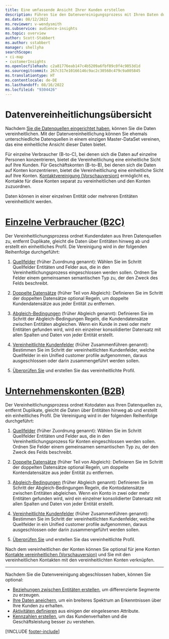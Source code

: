 ```yaml
---
title: Eine umfassende Ansicht Ihrer Kunden erstellen
description: Führen Sie den Datenvereinigungsprozess mit Ihren Daten durch, um einen einzigen Master DataSet von Konten- oder Kundenprofilen zu erstellen.
ms.date: 08/12/2022
ms.reviewer: v-wendysmith
ms.subservice: audience-insights
ms.topic: overview
author: Scott-Stabbert
ms.author: sstabbert
manager: shellyha
searchScope:
- ci-map
- customerInsights
ms.openlocfilehash: c2a81776eab147c4b5209a6fbf89c0f4c9853d1d
ms.sourcegitcommit: 267c317e10166146c9ac2c30560c479c9a005845
ms.translationtype: HT
ms.contentlocale: de-DE
ms.lasthandoff: 08/16/2022
ms.locfileid: "9304426"
---
```

# <a name="data-unification-overview"></a>Datenvereinheitlichungsübersicht

Nachdem [Sie die Datenquellen eingerichtet haben](data-sources.md), können Sie die Daten vereinheitlichen. Mit der Datenvereinheitlichung können Sie ehemals unterschiedliche Datenquellen in einem einzigen Master-DataSet vereinen, das eine einheitliche Ansicht dieser Daten bietet.

Für einzelne Verbraucher (B-to-C), bei denen sich die Daten auf einzelne Personen konzentrieren, bietet die Vereinheitlichung eine einheitliche Sicht auf Ihre Kunden. Für Geschäftskonten (B-to-B), bei denen sich die Daten auf Konten konzentrieren, bietet die Vereinheitlichung eine einheitliche Sicht auf Ihre Konten. [Kontaktvereinigung (Vorschauversion)](data-unification-contacts.md) ermöglicht es, Kontakte für diese Konten separat zu vereinheitlichen und den Konten zuzuordnen.

Daten können in einer einzelnen Entität oder mehreren Entitäten vereinheitlicht werden.

# <a name="individual-consumers-b-to-c"></a>[Einzelne Verbraucher (B2C)](#tab/b2c)

Der Vereinheitlichungsprozess ordnet Kundendaten aus Ihren Datenquellen zu, entfernt Duplikate, gleicht die Daten über Entitäten hinweg ab und erstellt ein einheitliches Profil. Die Vereinigung wird in der folgenden Reihenfolge durchgeführt:

1. [Quellfelder](map-entities.md) (früher Zuordnung genannt): Wählen Sie im Schritt Quellfelder Entitäten und Felder aus, die in den Vereinheitlichungsprozess eingeschlossen werden sollen. Ordnen Sie Felder einem gemeinsamen semantischen Typ zu, der den Zweck des Felds beschreibt.

1. [Doppelte Datensätze](remove-duplicates.md) (früher Teil von Abgleich): Definieren Sie im Schritt der doppelten Datensätze optional Regeln, um doppelte Kundendatensätze aus jeder Entität zu entfernen.

1. [Abgleich-Bedingungen](match-entities.md) (früher Abgleich genannt): Definieren Sie im Schritt der Abgleich-Bedingungen Regeln, die Kundendatensätze zwischen Entitäten abgleichen. Wenn ein Kunde in zwei oder mehr Entitäten gefunden wird, wird ein einzelner konsolidierter Datensatz mit allen Spalten und Daten von jeder Entität erstellt.

1. [Vereinheitlichte Kundenfelder](merge-entities.md) (früher Zusammenführen genannt): Bestimmen Sie im Schritt der vereinheitlichten Kundenfelder, welche Quellfelder in ein Unified customer profile aufgenommen, daraus ausgeschlossen oder darin zusammengeführt werden sollen.  

1. [Überprüfen Sie](review-unification.md) und erstellen Sie das vereinheitlichte Profil.

# <a name="business-accounts-b-to-b"></a>[Unternehmenskonten (B2B)](#tab/b2b)

Der Vereinheitlichungsprozess ordnet Kotodaten aus Ihren Datenquellen zu, entfernt Duplikate, gleicht die Daten über Entitäten hinweg ab und erstellt ein einheitliches Profil. Die Vereinigung wird in der folgenden Reihenfolge durchgeführt:

1. [Quellfelder](map-entities.md) (früher Zuordnung genannt): Wählen Sie im Schritt Quellfelder Entitäten und Felder aus, die in den Vereinheitlichungsprozess für Konten eingeschlossen werden sollen. Ordnen Sie Felder einem gemeinsamen semantischen Typ zu, der den Zweck des Felds beschreibt.

1. [Doppelte Datensätze](remove-duplicates.md) (früher Teil von Abgleich): Definieren Sie im Schritt der doppelten Datensätze optional Regeln, um doppelte Kontendatensätze aus jeder Entität zu entfernen.

1. [Abgleich-Bedingungen](match-entities.md) (früher Abgleich genannt): Definieren Sie im Schritt der Abgleich-Bedingungen Regeln, die Kontodatensätze zwischen Entitäten abgleichen. Wenn ein Konto in zwei oder mehr Entitäten gefunden wird, wird ein einzelner konsolidierter Datensatz mit allen Spalten und Daten von jeder Entität erstellt.

1. [Vereinheitlichte Kundenfelder](merge-entities.md) (früher Zusammenführen genannt): Bestimmen Sie im Schritt der vereinheitlichten Kundenfelder, welche Quellfelder in ein Unified customer profile aufgenommen, daraus ausgeschlossen oder darin zusammengeführt werden sollen.  

1. [Überprüfen Sie](review-unification.md) und erstellen Sie das vereinheitlichte Profil.

Nach dem vereinheitlichen der Konten können Sie optional für jene Konten [Kontakte vereinheitlichen (Vorschauversion)](data-unification-contacts.md) und Sie mit den vereinheitlichen Kontakten mit den vereinheitlichten Konten verknüpfen.

---

Nachdem Sie die Datenvereinigung abgeschlossen haben, können Sie optional:

- [Beziehungen zwischen Entitäten erstellen](relationships.md), um differenzierte Segmente zu erzeugen.
- [Ihre Daten aneichern](enrichment-hub.md), um ein breiteres Spektrum an Erkenntnissen über Ihre Kunden zu erhalten.
- [Aktivitäten definieren](activities.md) aus einigen der eingelesenen Attribute.
- [Kennzahlen erstellen](measures.md), um das Kundenverhalten und die Geschäftsleistung besser zu verstehen.

[!INCLUDE [footer-include](includes/footer-banner.md)]
